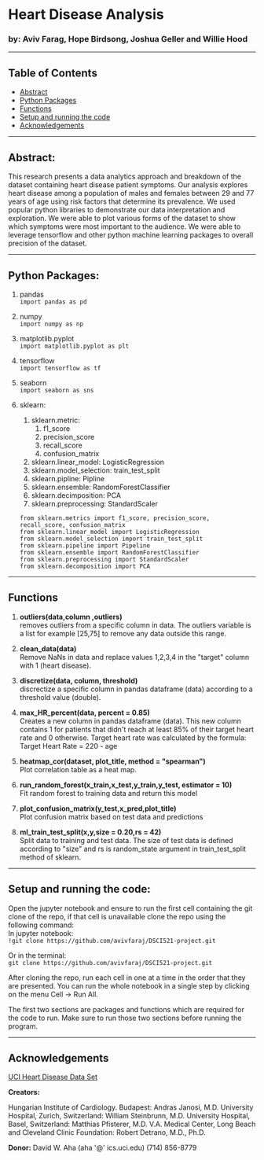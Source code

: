 # Heart Disease Analysis

### by: Aviv Farag, Hope Birdsong, Joshua Geller and Willie Hood

---

## Table of Contents
 * [Abstract](#abstract-)
 * [Python Packages](#python-packages-)
 * [Functions](#functions)
 * [Setup and running the code](#setup-and-running-the-code)
 * [Acknowledgements](#acknowledgements)
 

---

## Abstract: 
This research presents a data analytics approach and breakdown of the dataset containing heart disease patient symptoms. 
Our analysis explores heart disease among a population of males and females between 29 and 77 years of age using risk factors that determine its prevalence.
We used popular python libraries to demonstrate our data interpretation and exploration.
We were able to plot various forms of the dataset to show which symptoms were most important to the audience.
We were able to leverage tensorflow and other python machine learning packages to overall precision of the dataset. 

---

## Python Packages:
1. pandas <br>
 `import pandas as pd`
 
1. numpy <br>
`import numpy as np`

1. matplotlib.pyplot <br>
`import matplotlib.pyplot as plt`

1. tensorflow <br>
`import tensorflow as tf`

1. seaborn <br>
`import seaborn as sns`

1. sklearn:
	1. sklearn.metric:
		1. f1_score
		2. precision_score
		3. recall_score
		4. confusion_matrix
	1. sklearn.linear_model: LogisticRegression
	1. sklearn.model_selection: train_test_split
	1. sklearn.pipline: Pipline <br>
	1. sklearn.ensemble: RandomForestClassifier <br>
	1. sklearn.decimposition: PCA <br>
	1. sklearn.preprocessing: StandardScaler <br>
	```
	from sklearn.metrics import f1_score, precision_score, recall_score, confusion_matrix
	from sklearn.linear_model import LogisticRegression
	from sklearn.model_selection import train_test_split
	from sklearn.pipeline import Pipeline 
	from sklearn.ensemble import RandomForestClassifier
	from sklearn.preprocessing import StandardScaler
	from sklearn.decomposition import PCA

	```

---
## Functions
1. **outliers(data,column ,outliers)** <br>
removes outliers from a specific column in data. The outliers variable is a list for example [25,75] to remove any data outside this range. 

1. **clean_data(data)** <br>
Remove NaNs in data and replace values 1,2,3,4 in the "target" column with 1 (heart disease). 

1. **discretize(data, column, threshold)** <br>
discrectize a specific column in pandas dataframe (data) according to a threshold value (double).

1. **max_HR_percent(data, percent = 0.85)** <br>
Creates a new column in pandas dataframe (data). This new column contains 1 for patients that didn't reach at least 85% of their target heart rate and 0 otherwise. Target heart rate was calculated by the formula:
Target Heart Rate = 220 - age

1. **heatmap_cor(dataset, plot_title, method = "spearman")** <br>
Plot correlation table as a heat map.

1. **run_random_forest(x_train,x_test,y_train,y_test, estimator = 10)** <br>
Fit random forest to training data and return this model

1. **plot_confusion_matrix(y_test,x_pred,plot_title)** <br>
Plot confusion matrix based on test data and predictions

1. **ml_train_test_split(x,y,size = 0.20,rs = 42)** <br>
Split data to training and test data. The size of test data is defined according to "size" and rs is random_state argument in train_test_split method of sklearn.

---

## Setup and running the code:
Open the jupyter notebook and ensure to run the first cell containing the git clone of the repo, if that cell is unavailable clone the repo using the following command:<br>
In jupyter notebook:<br>
	`!git clone https://github.com/avivfaraj/DSCI521-project.git`
	
Or in the terminal:<br>
	`git clone https://github.com/avivfaraj/DSCI521-project.git`
	
After cloning the repo, run each cell in one at a time in the order that they are presented. You can run the whole notebook in a single step by clicking on the menu Cell -> Run All.<br>

The first two sections are packages and functions which are required for the code to run. Make sure to run those two sections before running the program. 

---

## Acknowledgements

[UCI Heart Disease Data Set](https://archive.ics.uci.edu/ml/datasets/Heart+Disease)

**Creators:**

Hungarian Institute of Cardiology. Budapest: Andras Janosi, M.D.
University Hospital, Zurich, Switzerland: William Steinbrunn, M.D.
University Hospital, Basel, Switzerland: Matthias Pfisterer, M.D.
V.A. Medical Center, Long Beach and Cleveland Clinic Foundation: Robert Detrano, M.D., Ph.D.

**Donor:**
David W. Aha (aha '@' ics.uci.edu) (714) 856-8779

